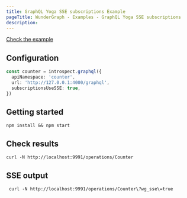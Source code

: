 ```yaml
---
title: GraphQL Yoga SSE subscriptions Example
pageTitle: WunderGraph - Examples - GraphQL Yoga SSE subscriptions
description:
---
```


[Check the example](https://github.com/wundergraph/wundergraph/tree/main/examples/graphql-yoga-sse-subscriptions)

## Configuration

```typescript
const counter = introspect.graphql({
  apiNamespace: 'counter',
  url: 'http://127.0.0.1:4000/graphql',
  subscriptionsUseSSE: true,
})
```

## Getting started

```shell
npm install && npm start
```

## Check results

```shell
curl -N http://localhost:9991/operations/Counter
```

## SSE output

```shell
 curl -N http://localhost:9991/operations/Counter\?wg_sse\=true
```
